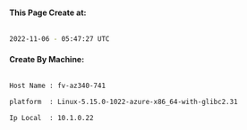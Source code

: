 
   
#### This Page Create at:

```bash

2022-11-06 - 05:47:27 UTC

```

#### Create By Machine:

```bash

Host Name : fv-az340-741

platform  : Linux-5.15.0-1022-azure-x86_64-with-glibc2.31

Ip Local  : 10.1.0.22

```

